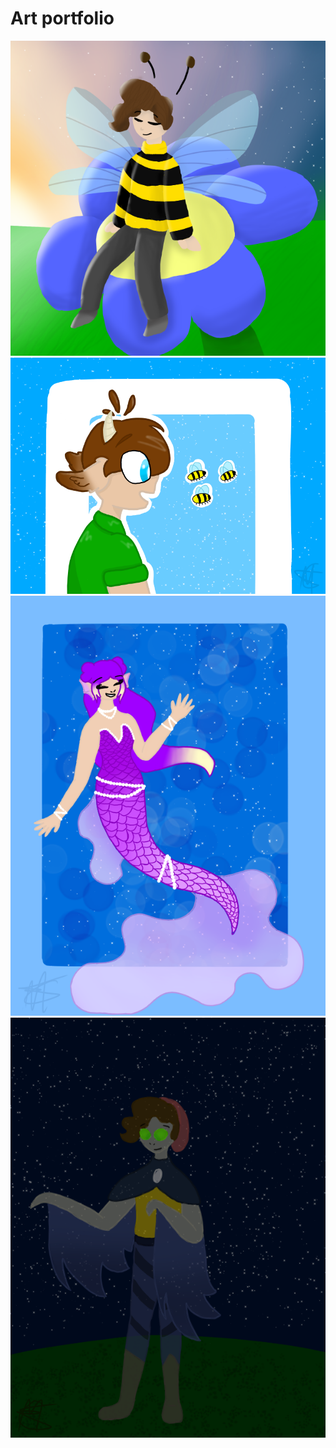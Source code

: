 <html>
    <head>
        <title>Lunatictia art portfolio</title>
        <meta charset="UTF-8">
        <meta name="viewport" content="width=device-width, initial-scale=1.0">
    </head>
    <body>
        <h1>Art portfolio</h1>
                <img src="competition_entry.png" alt="discord server icon entry">
                <img src="tubbee.png" alt="bee boy like a da bees">
                <img src="origin!niki.png" alt="merling niki :)">
                <img src="mod wilbur.png" alt="Phantombur">
    </body>
</html> 
